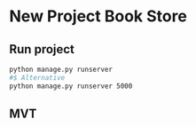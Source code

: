 # New Project Book Store

## Run project 
```bash 
python manage.py runserver 
#$ Alternative 
python manage.py runserver 5000
```
## MVT
